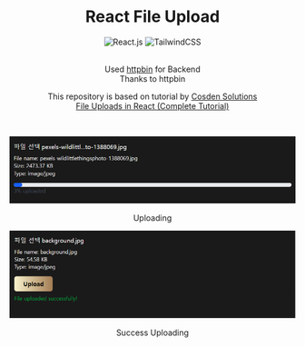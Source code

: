 <div align="center">
  <h1>
    React File Upload
  </h1>

  <div>
    <img src="https://img.shields.io/badge/React-20232A?style=for-the-badge&logo=react&logoColor=61DAFB" alt="React.js" />
    <img src="https://img.shields.io/badge/Tailwind_CSS-38B2AC?style=for-the-badge&logo=tailwind-css&logoColor=white" alt="TailwindCSS" />
  </div>
  <br />

  <p>
    Used <a href="https://httpbin.org/" target="_blank">httpbin</a> for Backend <br />
    Thanks to httpbin
  </p>

  <p>
    This repository is based on tutorial by 
    <a href="https://www.youtube.com/@cosdensolutions" target="_blank">Cosden Solutions</a> <br />
    <a href="https://www.youtube.com/watch?v=pWd6Enu2Pjs" target="_blank">File Uploads in React (Complete Tutorial)</a>
  </p>

  <br />

  <img
    src="./images/uploading.png"
    alt="uploading"
  />
  <p>Uploading</p>
  <img
    src="./images/success-upload.png"
    alt="success uploading"
  />
  <p>Success Uploading</p>
</div>
